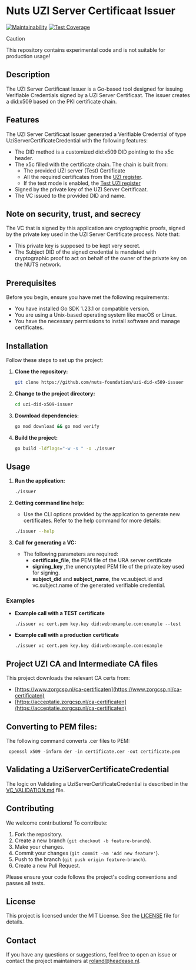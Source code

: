 # Nuts UZI Server Certificaat Issuer

[![Maintainability](https://api.codeclimate.com/v1/badges/f92496250890e40900aa/maintainability)](https://codeclimate.com/github/nuts-foundation/uzi-did-x509-issuer/maintainability)
[![Test Coverage](https://api.codeclimate.com/v1/badges/f92496250890e40900aa/test_coverage)](https://codeclimate.com/github/nuts-foundation/uzi-did-x509-issuer/test_coverage)

> [!CAUTION]
> This repository contains experimental code and is not suitable for production usage!

## Description
The UZI Server Certificaat Issuer is a Go-based tool designed for issuing Verifiable Credentials signed by a UZI Server Certificaat. The issuer creates a did:x509 based on the PKI certificate chain.

## Features

The UZI Server Certificaat Issuer generated a Verifiable Credential of type UziServerCertificateCredential with the following features:

- The DID method is a customized did:x509 DID pointing to the x5c header.
- The x5c filled with the certificate chain. The chain is built from:
  - The provided UZI server (Test) Certificate
  - All the required certificates from the [UZI register](https://www.zorgcsp.nl/certificate-revocation-lists-crl-s).
  - If the test mode is enabled, the [Test UZI register](https://acceptatie.zorgcsp.nl/ca-certificaten)
- Signed by the private key of the UZI Server Certificaat.
- The VC issued to the provided DID and name.

## Note on security, trust, and secrecy

The VC that is signed by this application are cryptographic proofs, signed by the private key used in the UZI Server Certificate process. Note that:

- This private key is supposed to be kept very secret.
- The Subject DID of the signed credential is mandated with cryptographic proof to act on behalf of the owner of the private key on the NUTS network.

## Prerequisites

Before you begin, ensure you have met the following requirements:

- You have installed Go SDK 1.23.1 or compatible version.
- You are using a Unix-based operating system like macOS or Linux.
- You have the necessary permissions to install software and manage certificates.

## Installation

Follow these steps to set up the project:

1. **Clone the repository:**
   ```sh
   git clone https://github.com/nuts-foundation/uzi-did-x509-issuer
   ```
2. **Change to the project directory:**
   ```sh
   cd uzi-did-x509-issuer
   ```
3. **Download dependencies:**
   ```sh
   go mod download && go mod verify
   ```
4. **Build the project:**
   ```sh
   go build -ldflags="-w -s " -o ./issuer
   ```

## Usage

1. **Run the application:**

   ```sh
   ./issuer
   ```

2. **Getting command line help:**
   - Use the CLI options provided by the application to generate new certificates. Refer to the help command for more details:
   ```sh
   ./issuer --help
   ```
3. **Call for generating a VC:**
   - The following parameters are required:
     - **certificate_file**, the PEM file of the URA server certificate
     - **signing_key** ,the unencrypted PEM file of the private key used for signing.
     - **subject_did** and **subject_name**, the vc.subject.id and vc.subject.name of the generated verifiable credential.

### Examples

- **Example call with a TEST certificate**
  ```
  ./issuer vc cert.pem key.key did:web:example.com:example --test
  ```
- **Example call with a production certificate**
  ```
  ./issuer vc cert.pem key.key did:web:example.com:example
  ```

## Project UZI CA and Intermediate CA files

This project downloads the relevant CA certs from:

- [https://www.zorgcsp.nl/ca-certificaten](https://www.zorgcsp.nl/ca-certificaten)
- [https://acceptatie.zorgcsp.nl/ca-certificaten](https://acceptatie.zorgcsp.nl/ca-certificaten)

## Converting to PEM files:

The following command converts .cer files to PEM:

```shell
 openssl x509 -inform der -in certificate.cer -out certificate.pem
```

## Validating a UziServerCertificateCredential

The logic on Validating a UziServerCertificateCredential is described in the [VC_VALIDATION.md](VC_VALIDATION.md) file.

## Contributing

We welcome contributions! To contribute:

1. Fork the repository.
2. Create a new branch (`git checkout -b feature-branch`).
3. Make your changes.
4. Commit your changes (`git commit -am 'Add new feature'`).
5. Push to the branch (`git push origin feature-branch`).
6. Create a new Pull Request.

Please ensure your code follows the project's coding conventions and passes all tests.

## License

This project is licensed under the MIT License. See the [LICENSE](LICENSE) file for details.

## Contact

If you have any questions or suggestions, feel free to open an issue or contact the project maintainers at [roland@headease.nl](mailto:roland@headease.nl).
